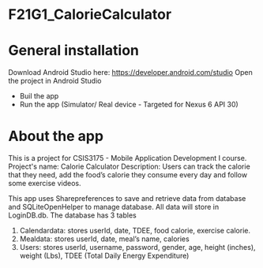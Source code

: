 # F21G1_CalorieCalculator

# General installation
Download Android Studio here: https://developer.android.com/studio
Open the project in Android Studio
- Buil the app
- Run the app (Simulator/ Real device - Targeted for Nexus 6 API 30)

# About the app
This is a project for CSIS3175 - Mobile Application Development I course.
Project's name: Calorie Calculator 
Description: Users can track the calorie that they need, add the food’s calorie they consume every day and follow some exercise videos.

This app uses Sharepreferences to save and retrieve data from database and SQLiteOpenHelper to manage database. 
All data will store in LoginDB.db. 
The database has 3 tables
1.	Calendardata: stores userId, date, TDEE, food calorie, exercise calorie.
2.	Mealdata: stores userId, date, meal’s name, calories
3.	Users: stores userId, username, password, gender, age, height (inches), weight (Lbs), TDEE (Total Daily Energy Expenditure)
